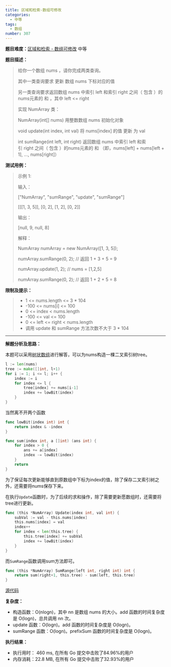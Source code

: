 ```yaml
---
title: 区域和检索-数组可修改
categories:
  - 中等
tags:
  - 数组
number: 307
---
```


**题目难度：**[区域和检索 - 数组可修改](https://leetcode.cn/problems/range-sum-query-mutable/) 中等

**题目描述：**

> 给你一个数组 nums ，请你完成两类查询。
> 
> 
> 其中一类查询要求 更新 数组 nums 下标对应的值
> 
> 另一类查询要求返回数组 nums 中索引 left 和索引 right 之间（ 包含 ）的nums元素的 和 ，其中 left <= right
> 
> 实现 NumArray 类：
> 
> NumArray(int[] nums) 用整数数组 nums 初始化对象
> 
> void update(int index, int val) 将 nums[index] 的值 更新 为 val
> 
> int sumRange(int left, int right) 返回数组 nums 中索引 left 和索引 right 之间（ 包含 ）的nums元素的 和 （即，nums[left] + nums[left + 1], ..., nums[right]）



**测试用例：**

> 示例 1:
>
> 输入：
> 
> ["NumArray", "sumRange", "update", "sumRange"]
> 
> [[[1, 3, 5]], [0, 2], [1, 2], [0, 2]]
> 
> 输出：
> 
> [null, 9, null, 8]
> 
> 解释：
> 
> NumArray numArray = new NumArray([1, 3, 5]);
> 
> numArray.sumRange(0, 2); // 返回 1 + 3 + 5 = 9
> 
> numArray.update(1, 2);   // nums = [1,2,5]
> 
> numArray.sumRange(0, 2); // 返回 1 + 2 + 5 = 8

**限制及提示：**
> - 1 <= nums.length <= 3 * 104
> - -100 <= nums[i] <= 100
> - 0 <= index < nums.length
> - -100 <= val <= 100
> - 0 <= left <= right < nums.length
> - 调用 update 和 sumRange 方法次数不大于 3 * 104

---
**解题分析及思路：**

本题可以采用[树状数组](../pages/bit)进行解答，可以为nums构造一棵二叉索引树tree。

```go
l := len(nums)
tree := make([]int, l+1)
for i := 1; i <= l; i++ {
    index := i
    for index <= l {
        tree[index] += nums[i-1]
        index += lowBit(index)
    }
}
```

当然离不开两个函数
```go
func lowBit(index int) int {
	return index & -index
}

func sum(index int, a []int) (ans int) {
	for index > 0 {
		ans += a[index]
		index -= lowBit(index)
	}
	return
}
```

为了保证每次更新能够直到原数组中下标为index的值，除了保存二叉索引树之外，还需要将nums保存下来。

在执行`Update`函数时，为了后续的求和操作，除了需要更新愿数组时，还需要将tree进行更新。

```go
func (this *NumArray) Update(index int, val int) {
	subVal := val - this.nums[index]
	this.nums[index] = val
	index++
	for index < len(this.tree) {
		this.tree[index] += subVal
		index += lowBit(index)
	}
}
```

而`SumRange`函数调用sum方法即可。
```go
func (this *NumArray) SumRange(left int, right int) int {
	return sum(right+1, this.tree) - sum(left, this.tree)
}
```


[源代码](https://github.com/lomtom/algorithm-go/blob/main/leetcode/307/307区域和检索-数组可修改_test.go)

**复杂度：**
- 构造函数：O(nlogn)，其中 nn 是数组 nums 的大小。add 函数的时间复杂度是 O(logn)，总共调用 nn 次。
- update 函数：O(logn)。add 函数的时间复杂度是 O(logn)。
- sumRange 函数：O(logn)。prefixSum 函数的时间复杂度是 O(logn)。


**执行结果：**

- 执行用时： 460 ms, 在所有 Go 提交中击败了84.96%的用户
- 内存消耗：22.8 MB, 在所有 Go 提交中击败了32.93%的用户
